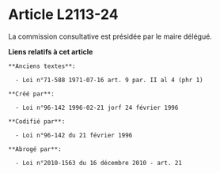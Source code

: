 # Article L2113-24

La commission consultative est présidée par le maire délégué.

**Liens relatifs à cet article**

	**Anciens textes**:

	  - Loi n°71-588 1971-07-16 art. 9 par. II al 4 (phr 1)

	**Créé par**:

	  - Loi n°96-142 1996-02-21 jorf 24 février 1996

	**Codifié par**:

	  - Loi n°96-142 du 21 février 1996

	**Abrogé par**:

	  - Loi n°2010-1563 du 16 décembre 2010 - art. 21
